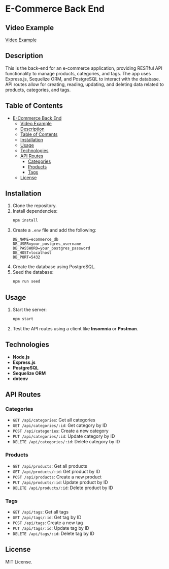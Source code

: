 
# E-Commerce Back End

## Video Example
[Video Example](https://drive.google.com/file/d/1pmBm3DIHOI-cx1AX3hZbyzHjZf-LQblO/view)

## Description
This is the back-end for an e-commerce application, providing RESTful API functionality to manage products, categories, and tags. The app uses Express.js, Sequelize ORM, and PostgreSQL to interact with the database. API routes allow for creating, reading, updating, and deleting data related to products, categories, and tags.

## Table of Contents
- [E-Commerce Back End](#e-commerce-back-end)
  - [Video Example](#video-example)
  - [Description](#description)
  - [Table of Contents](#table-of-contents)
  - [Installation](#installation)
  - [Usage](#usage)
  - [Technologies](#technologies)
  - [API Routes](#api-routes)
    - [Categories](#categories)
    - [Products](#products)
    - [Tags](#tags)
  - [License](#license)

## Installation
1. Clone the repository.
2. Install dependencies:
   ```bash
   npm install
   ```
3. Create a `.env` file and add the following:
   ```env
   DB_NAME=ecommerce_db
   DB_USER=your_postgres_username
   DB_PASSWORD=your_postgres_password
   DB_HOST=localhost
   DB_PORT=5432
   ```
4. Create the database using PostgreSQL.
5. Seed the database:
   ```bash
   npm run seed
   ```

## Usage
1. Start the server:
   ```bash
   npm start
   ```
2. Test the API routes using a client like **Insomnia** or **Postman**.

## Technologies
- **Node.js**
- **Express.js**
- **PostgreSQL**
- **Sequelize ORM**
- **dotenv**

## API Routes

### Categories
- `GET /api/categories`: Get all categories
- `GET /api/categories/:id`: Get category by ID
- `POST /api/categories`: Create a new category
- `PUT /api/categories/:id`: Update category by ID
- `DELETE /api/categories/:id`: Delete category by ID

### Products
- `GET /api/products`: Get all products
- `GET /api/products/:id`: Get product by ID
- `POST /api/products`: Create a new product
- `PUT /api/products/:id`: Update product by ID
- `DELETE /api/products/:id`: Delete product by ID

### Tags
- `GET /api/tags`: Get all tags
- `GET /api/tags/:id`: Get tag by ID
- `POST /api/tags`: Create a new tag
- `PUT /api/tags/:id`: Update tag by ID
- `DELETE /api/tags/:id`: Delete tag by ID

## License
MIT License.
